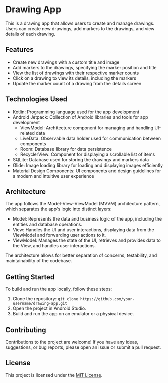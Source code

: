 # Drawing App

This is a drawing app that allows users to create and manage drawings. Users can create new drawings, add markers to the drawings, and view details of each drawing.

## Features

- Create new drawings with a custom title and image
- Add markers to the drawings, specifying the marker position and title
- View the list of drawings with their respective marker counts
- Click on a drawing to view its details, including the markers
- Update the marker count of a drawing from the details screen

## Technologies Used

- Kotlin: Programming language used for the app development
- Android Jetpack: Collection of Android libraries and tools for app development
  - ViewModel: Architecture component for managing and handling UI-related data
  - LiveData: Observable data holder used for communication between components
  - Room: Database library for data persistence
  - RecyclerView: Component for displaying a scrollable list of items
- SQLite: Database used for storing the drawings and markers data
- Glide: Image loading library for loading and displaying images efficiently
- Material Design Components: UI components and design guidelines for a modern and intuitive user experience

## Architecture

The app follows the Model-View-ViewModel (MVVM) architecture pattern, which separates the app's logic into distinct layers:

- Model: Represents the data and business logic of the app, including the entities and database operations.
- View: Handles the UI and user interactions, displaying data from the ViewModel and forwarding user actions to it.
- ViewModel: Manages the state of the UI, retrieves and provides data to the View, and handles user interactions.

The architecture allows for better separation of concerns, testability, and maintainability of the codebase.

## Getting Started

To build and run the app locally, follow these steps:

1. Clone the repository: `git clone https://github.com/your-username/drawing-app.git`
2. Open the project in Android Studio.
3. Build and run the app on an emulator or a physical device.

## Contributing

Contributions to the project are welcome! If you have any ideas, suggestions, or bug reports, please open an issue or submit a pull request.

## License

This project is licensed under the [MIT License](LICENSE).


